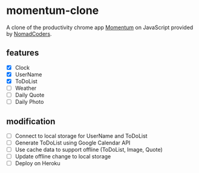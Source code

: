 # momentum-clone

A clone of the productivity chrome app [Momentum](https://chrome.google.com/webstore/detail/momentum/laookkfknpbbblfpciffpaejjkokdgca?hl=en) on JavaScript provided by [NomadCoders](https://academy.nomadcoders.co/p/javascript-basics-for-absolute-beginners).

## features

- [x] Clock
- [x] UserName
- [x] ToDoList
- [ ] Weather
- [ ] Daily Quote
- [ ] Daily Photo

## modification

- [ ] Connect to local storage for UserName and ToDoList
- [ ] Generate ToDoList using Google Calendar API
- [ ] Use cache data to support offline (ToDoList, Image, Quote)
- [ ] Update offline change to local storage
- [ ] Deploy on Heroku
